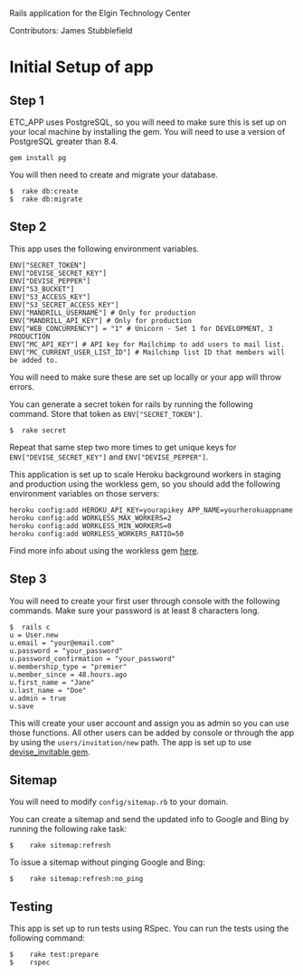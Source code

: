 Rails application for the Elgin Technology Center

Contributors: James Stubblefield

# Initial Setup of app

## Step 1

ETC_APP uses PostgreSQL, so you will need to make sure this is set up on your local machine by installing the gem.  You will need to use a version of PostgreSQL greater than 8.4.

    gem install pg

You will then need to create and migrate your database.

    $  rake db:create
    $  rake db:migrate

## Step 2

This app uses the following environment variables.

    ENV["SECRET_TOKEN"]
    ENV["DEVISE_SECRET_KEY"]
    ENV["DEVISE_PEPPER"]
    ENV["S3_BUCKET"]
    ENV["S3_ACCESS_KEY"]
    ENV["S3_SECRET_ACCESS_KEY"]
    ENV["MANDRILL_USERNAME"] # Only for production
    ENV["MANDRILL_API_KEY"] # Only for production
    ENV["WEB_CONCURRENCY"] = "1" # Unicorn - Set 1 for DEVELOPMENT, 3 PRODUCTION
    ENV["MC_API_KEY"] # API key for Mailchimp to add users to mail list.
    ENV["MC_CURRENT_USER_LIST_ID"] # Mailchimp list ID that members will be added to.

You will need to make sure these are set up locally or your app will throw errors.

You can generate a secret token for rails by running the following command.  Store that token as `ENV["SECRET_TOKEN"]`.

    $  rake secret

Repeat that same step two more times to get unique keys for `ENV["DEVISE_SECRET_KEY"]` and `ENV["DEVISE_PEPPER"]`.

This application is set up to scale Heroku background workers in staging and production using the workless gem, so you should add the following environment variables on those servers:

    heroku config:add HEROKU_API_KEY=yourapikey APP_NAME=yourherokuappname
    heroku config:add WORKLESS_MAX_WORKERS=2
    heroku config:add WORKLESS_MIN_WORKERS=0
    heroku config:add WORKLESS_WORKERS_RATIO=50

Find more info about using the workless gem [here](https://github.com/lostboy/workless).

## Step 3

You will need to create your first user through console with the following commands.  Make sure your password is at least 8 characters long.

    $  rails c
    u = User.new
    u.email = "your@email.com"
    u.password = "your_password"
    u.password_confirmation = "your_password"
    u.membership_type = "premier"
    u.member_since = 48.hours.ago
    u.first_name = "Jane"
    u.last_name = "Doe"
    u.admin = true
    u.save

This will create your user account and assign you as admin so you can use those functions.  All other users can be added by console or through the app by using the `users/invitation/new` path.  The app is set up to use [devise_invitable gem](https://github.com/scambra/devise_invitable).

## Sitemap
You will need to modify `config/sitemap.rb` to your domain.

You can create a sitemap and send the updated info to Google and Bing by running the following rake task:

    $    rake sitemap:refresh

To issue a sitemap without pinging Google and Bing:

    $    rake sitemap:refresh:no_ping

## Testing
This app is set up to run tests using RSpec.  You can run the tests using the following command:

    $    rake test:prepare
    $    rspec

